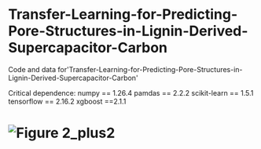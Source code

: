 # Transfer-Learning-for-Predicting-Pore-Structures-in-Lignin-Derived-Supercapacitor-Carbon
Code and data for'Transfer-Learning-for-Predicting-Pore-Structures-in-Lignin-Derived-Supercapacitor-Carbon'

Critical dependence: numpy == 1.26.4 pamdas == 2.2.2 scikit-learn == 1.5.1 tensorflow == 2.16.2 xgboost ==2.1.1

# ![Figure 2_plus2](https://github.com/user-attachments/assets/b167f8a7-b88c-43b2-9621-dbb83a8242ee)
